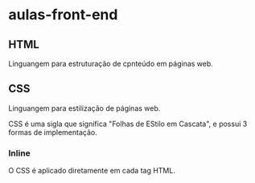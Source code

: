 # aulas-front-end

## HTML

Linguangem para estruturação de cpnteúdo em páginas web.

## CSS 

Linguangem para estilização de páginas web.

CSS é uma sigla que significa "Folhas de EStilo em Cascata", e possui 3 formas de implementação.

### Inline

O CSS é aplicado diretamente em cada tag HTML.

